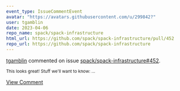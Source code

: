 ```yaml
---
event_type: IssueCommentEvent
avatar: "https://avatars.githubusercontent.com/u/299842?"
user: tgamblin
date: 2023-04-06
repo_name: spack/spack-infrastructure
html_url: https://github.com/spack/spack-infrastructure/pull/452
repo_url: https://github.com/spack/spack-infrastructure
---
```


<a href='https://github.com/tgamblin' target='_blank'>tgamblin</a> commented on issue <a href='https://github.com/spack/spack-infrastructure/pull/452' target='_blank'>spack/spack-infrastructure#452</a>.

<small>This looks great!  Stuff we'll want to know:...</small>

<a href='https://github.com/spack/spack-infrastructure/pull/452' target='_blank'>View Comment</a>